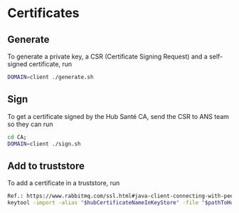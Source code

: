 # Certificates
## Generate 
To generate a private key, a CSR (Certificate Signing Request) and a self-signed certificate, run 
```bash
DOMAIN=client ./generate.sh
```

## Sign
To get a certificate signed by the Hub Santé CA, send the CSR to ANS team so they can run 
```bash
cd CA;
DOMAIN=client ./sign.sh
```

## Add to truststore
To add a certificate in a truststore, run
```bash
Ref.: https://www.rabbitmq.com/ssl.html#java-client-connecting-with-peer-verification
keytool -import -alias "$hubCertificateNameInKeyStore" -file "$pathToHubCertificate" -keystore "$pathToRabbitstore"
```
